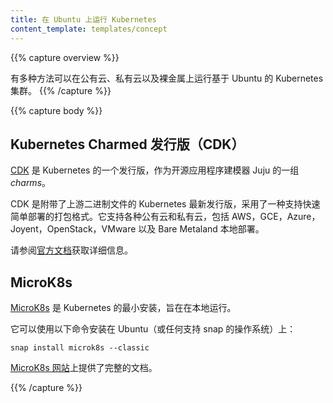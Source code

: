 ```yaml
---
title: 在 Ubuntu 上运行 Kubernetes
content_template: templates/concept
---
```

<!--
---
title: Kubernetes on Ubuntu
content_template: templates/concept
---
-->

{{% capture overview %}}
<!--
There are multiple ways to run a Kubernetes cluster with Ubuntu on public and private clouds, as well as bare metal.
-->
有多种方法可以在公有云、私有云以及裸金属上运行基于 Ubuntu 的 Kubernetes 集群。
{{% /capture %}}

{{% capture body %}}
<!--
## The Charmed Distribution of Kubernetes(CDK)
-->
## Kubernetes Charmed 发行版（CDK）

<!--
[CDK](https://www.ubuntu.com/cloud/kubernetes) is a distribution of Kubernetes packaged as a bundle of *charms* for Juju, the open source application modeller.
-->
[CDK](https://www.ubuntu.com/cloud/kubernetes) 是 Kubernetes 的一个发行版，作为开源应用程序建模器 Juju 的一组 *charms*。

<!--
CDK is the latest version of Kubernetes with upstream binaries, packaged in a format which makes it fast and easy to deploy. It supports various public and private clouds including AWS, GCE, Azure, Joyent, OpenStack, VMware, Bare Metaland localhost deployments.
-->
CDK 是附带了上游二进制文件的 Kubernetes 最新发行版，采用了一种支持快速简单部署的打包格式。它支持各种公有云和私有云，包括 AWS，GCE，Azure，Joyent，OpenStack，VMware 以及 Bare Metaland 本地部署。

<!--
See the [Official documentation](https://www.ubuntu.com/kubernetes/docs) for more information.
-->
请参阅[官方文档](https://www.ubuntu.com/kubernetes/docs)获取详细信息。

<!--
## MicroK8s
-->
## MicroK8s

<!--
[MicroK8s](https://microk8s.io) is a minimal install of Kubernetes designed to run locally.
-->
[MicroK8s](https://microk8s.io) 是 Kubernetes 的最小安装，旨在在本地运行。
<!--
It can be installed on Ubuntu (or any snap enabled operating system) with the command:
-->
它可以使用以下命令安装在 Ubuntu（或任何支持 snap 的操作系统）上：

```shell
snap install microk8s --classic
```

<!--
Full documentation is available on the [MicroK8s website](https://microk8s.io/docs)
-->
[MicroK8s 网站](https://microk8s.io/docs)上提供了完整的文档。

{{% /capture %}}

